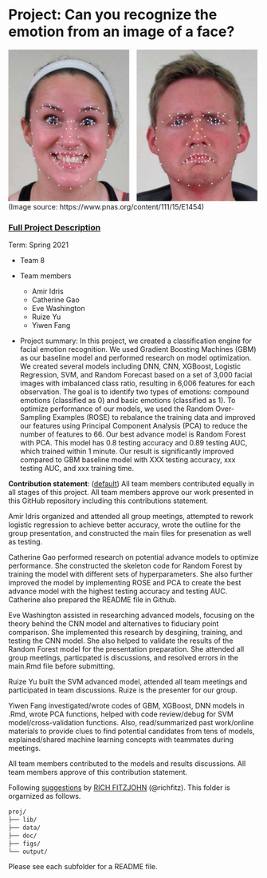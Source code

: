 # Project: Can you recognize the emotion from an image of a face? 
<img src="figs/CE.jpg" alt="Compound Emotions" width="500"/>
(Image source: https://www.pnas.org/content/111/15/E1454)

### [Full Project Description](doc/project3_desc.md)

Term: Spring 2021

+ Team 8
+ Team members
	+ Amir Idris 
	+ Catherine Gao
	+ Eve Washington
	+ Ruize Yu
	+ Yiwen Fang

+ Project summary: In this project, we created a classification engine for facial emotion recognition. We used Gradient Boosting Machines (GBM) as our baseline model and performed research on model optimization. We created several models including DNN, CNN, XGBoost, Logistic Regression, SVM, and Random Forecast based on a set of 3,000 facial images with imbalanced class ratio, resulting in 6,006 features for each observation. The goal is to identify two types of emotions: compound emotions (classified as 0) and basic emotions (classified as 1). To optimize performance of our models, we used the Random Over-Sampling Examples (ROSE) to rebalance the training data and improved our features using Principal Component Analysis (PCA) to reduce the number of features to 66. Our best advance model is Random Forest with PCA. This model has 0.8 testing accuracy and 0.89 testing AUC, which trained within 1 minute. Our result is significantly improved compared to GBM baseline model with XXX testing accuracy, xxx testing AUC, and xxx training time. 
	
**Contribution statement**: ([default](doc/a_note_on_contributions.md)) All team members contributed equally in all stages of this project. All team members approve our work presented in this GitHub repository including this contributions statement. 

Amir Idris organized and attended all group meetings, attempted to rework logistic regression to achieve better accuracy, wrote the outline for the group presentation, and constructed the main files for presenation as well as testing. 

Catherine Gao performed research on potential advance models to optimize performance. She constructed the skeleton code for Random Forest by training the model with different sets of hyperparameters. She also further improved the model by implementing ROSE and PCA to create the best advance model with the highest testing accuracy and testing AUC. Catherine also prepared the README file in Github. 

Eve Washington assisted in researching advanced models, focusing on the theory behind the CNN model and alternatives to fiduciary point comparison. She implemented this research by desgining, training, and testing the CNN model. She also helped to validate the results of the Random Forest model for the presentation preparation. She attended all group meetings, particpated is discussions, and resolved errors in the main.Rmd file before submitting.

Ruize Yu built the SVM advanced model, attended all team meetings and participated in team discussions. Ruize is the presenter for our group. 

Yiwen Fang investigated/wrote codes of GBM, XGBoost, DNN models in .Rmd, wrote PCA functions, helped with code review/debug for SVM model/cross-validation functions. Also, read/summarized past work/online materials to provide clues to find potential candidates from tens of models, explained/shared machine learning concepts with teammates during meetings.

All team members contributed to the models and results discussions. All team members approve of this contribution statement.


Following [suggestions](http://nicercode.github.io/blog/2013-04-05-projects/) by [RICH FITZJOHN](http://nicercode.github.io/about/#Team) (@richfitz). This folder is orgarnized as follows.

```
proj/
├── lib/
├── data/
├── doc/
├── figs/
└── output/
```

Please see each subfolder for a README file.
